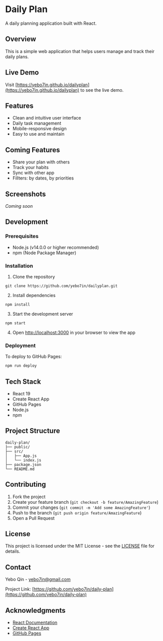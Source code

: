 # Daily Plan

A daily planning application built with React.

## Overview

This is a simple web application that helps users manage and track their daily plans.

## Live Demo

Visit [https://yebo7in.github.io/dailyplan](https://yebo7in.github.io/dailyplan) to see the live demo.

## Features

- Clean and intuitive user interface
- Daily task management
- Mobile-responsive design
- Easy to use and maintain

## Coming Features

- Share your plan with others
- Track your habits
- Sync with other app
- Fillters: by dates, by priorities

## Screenshots

_Coming soon_

## Development

### Prerequisites

- Node.js (v14.0.0 or higher recommended)
- npm (Node Package Manager)

### Installation

1. Clone the repository
```
git clone https://github.com/yebo7in/dailyplan.git
```


2. Install dependencies
```
npm install
```

3. Start the development server
```
npm start
```

4. Open [http://localhost:3000](http://localhost:3000) in your browser to view the app

### Deployment

To deploy to GitHub Pages:
```bash
npm run deploy
```

## Tech Stack

- React 19
- Create React App
- GitHub Pages
- Node.js
- npm

## Project Structure

```
daily-plan/
├── public/
├── src/
│   ├── App.js
│   └── index.js
├── package.json
└── README.md
```

## Contributing

1. Fork the project
2. Create your feature branch (`git checkout -b feature/AmazingFeature`)
3. Commit your changes (`git commit -m 'Add some AmazingFeature'`)
4. Push to the branch (`git push origin feature/AmazingFeature`)
5. Open a Pull Request

## License

This project is licensed under the MIT License - see the [LICENSE](LICENSE) file for details.

## Contact

Yebo Qin - [yebo7in@gmail.com](mailto:yebo7in@gmail.com)

Project Link: [https://github.com/yebo7in/daily-plan](https://github.com/yebo7in/daily-plan)

## Acknowledgments

- [React Documentation](https://reactjs.org/)
- [Create React App](https://create-react-app.dev/)
- [GitHub Pages](https://pages.github.com/)
```

